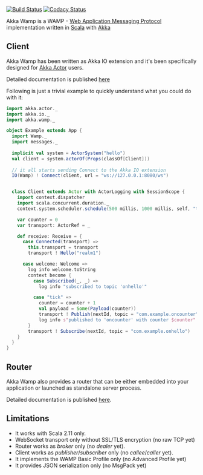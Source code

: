 [![Build Status][travis-image]][travis-url] [![Codacy Status][codacy-image]][codacy-url]

Akka Wamp is a WAMP - [Web Application Messaging Protocol](http://wamp-proto.org/) implementation written in [Scala](http://scala-lang.org/) with [Akka](http://akka.io/)

## Client
Akka Wamp has been written as Akka IO extension and it's been specifically designed for [Akka Actor](http://doc.akka.io/docs/akka/2.4.8/scala/actors.html) users. 

Detailed documentation is published [here](http://angiolep.github.io/projects/akka-wamp/index.html)

Following is just a trivial example to quickly understand what you could do with it:

```scala
import akka.actor._
import akka.io._
import akka.wamp._

object Example extends App {
  import Wamp._
  import messages._
  
  implicit val system = ActorSystem("hello")
  val client = system.actorOf(Props(classOf[Client]))
  
  // it all starts sending Connect to the Akka IO extension 
  IO(Wamp) ! Connect(client, url = "ws://127.0.0.1:8080/ws")


  class Client extends Actor with ActorLogging with SessionScope {
    import context.dispatcher
    import scala.concurrent.duration._
    context.system.scheduler.schedule(500 millis, 1000 millis, self, "tick")

    var counter = 0
    var transport: ActorRef = _

    def receive: Receive = {
      case Connected(transport) =>
        this.transport = transport
        transport ! Hello("realm1")

      case welcome: Welcome =>
        log info welcome.toString
        context become {
          case Subscribed(_, _) =>
            log info "subscribed to topic 'onhello'"

          case "tick" =>
            counter = counter + 1
            val payload = Some(Payload(counter))
            transport ! Publish(nextId, topic = "com.example.oncounter", payload)
            log info s"published to 'oncounter' with counter $counter"
        }
        transport ! Subscribe(nextId, topic = "com.example.onhello")
    }
  }
}
```


## Router
Akka Wamp also provides a router that can be either embedded into your application or launched as standalone server process. 

Detailed documentation is published [here](http://angiolep.github.io/projects/akka-wamp/index.html).


## Limitations

 * It works with Scala 2.11 only.
 * WebSocket transport only without SSL/TLS encryption (no raw TCP yet)  
 * Router works as _broker_ only (no _dealer_ yet).
 * Client works as _publisher_/_subscriber_ only (no _callee_/_caller_ yet).
 * It implements the WAMP Basic Profile only (no Advanced Profile yet)
 * It provides JSON serialization only (no MsgPack yet)


[travis-image]: https://travis-ci.org/angiolep/akka-wamp.svg?branch=master
[travis-url]: https://travis-ci.org/angiolep/akka-wamp

[codacy-image]: https://api.codacy.com/project/badge/grade/f66d939188b944bbbfacde051a015ca1
[codacy-url]: https://www.codacy.com/app/paolo-angioletti/akka-wamp


